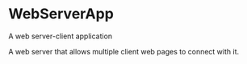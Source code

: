 # WebServerApp
A web server-client application

A web server that allows multiple client web pages to connect with it.
